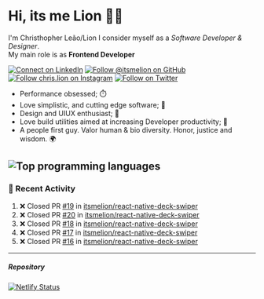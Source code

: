 # Hi, its me Lion 👋🦁

I'm Christhopher Leão/Lion
I consider myself as a _Software Developer & Designer_.<br/>My main role is as <b>Frontend Developer</b>
<br />

[![Connect on LinkedIn](https://img.shields.io/badge/--linkedin?label=LinkedIn&logo=LinkedIn&style=social)](https://www.linkedin.com/in/chrislion)
[![Follow @itsmelion on GitHub](https://img.shields.io/github/followers/itsmelion?label=follow%20%40itsmeLion&style=social)](https://github.com/itsmelion)
[![Follow chris.lion on Instagram](https://img.shields.io/badge/--instagram?label=@chris.lion&logo=Instagram&style=social)](https://instagram.com/chris.lion)
[![Follow on Twitter](https://img.shields.io/badge/--twitter?label=@ChrisLion_me&logo=Twitter&style=social)](https://twitter.com/chrislion_me)

- Performance obsessed; ⏱️
- Love simplistic, and cutting edge software; 📆
- Design and UIUX enthusiast; 🎨
- Love build utilities aimed at increasing Developer productivity; 🧰
- A people first guy. Valor human & bio diversity. Honor, justice and wisdom. 🌍

![Top programming languages](https://github-readme-stats.vercel.app/api/top-langs/?username=itsmelion&hide=php)
---
### 📰 Recent Activity

<!--START_SECTION:activity-->
1. ❌ Closed PR [#19](https://github.com/itsmelion/react-native-deck-swiper/pull/19) in [itsmelion/react-native-deck-swiper](https://github.com/itsmelion/react-native-deck-swiper)
2. ❌ Closed PR [#20](https://github.com/itsmelion/react-native-deck-swiper/pull/20) in [itsmelion/react-native-deck-swiper](https://github.com/itsmelion/react-native-deck-swiper)
3. ❌ Closed PR [#18](https://github.com/itsmelion/react-native-deck-swiper/pull/18) in [itsmelion/react-native-deck-swiper](https://github.com/itsmelion/react-native-deck-swiper)
4. ❌ Closed PR [#17](https://github.com/itsmelion/react-native-deck-swiper/pull/17) in [itsmelion/react-native-deck-swiper](https://github.com/itsmelion/react-native-deck-swiper)
5. ❌ Closed PR [#16](https://github.com/itsmelion/react-native-deck-swiper/pull/16) in [itsmelion/react-native-deck-swiper](https://github.com/itsmelion/react-native-deck-swiper)
<!--END_SECTION:activity-->

___

##### Repository
[![Netlify Status](https://api.netlify.com/api/v1/badges/9e2e6136-1ab9-42fc-8d4e-188512d5d841/deploy-status)](https://app.netlify.com/sites/lion-portfolio/deploys)
